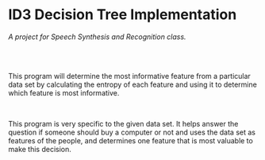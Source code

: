 # ID3 Decision Tree Implementation 


*A project for Speech Synthesis and Recognition class.*

<br>
<br>

This program will determine the most informative feature from a particular data set by calculating the entropy of each feature
and using it to determine which feature is most informative. 

<br> 

This program is very specific to the given data set. It helps answer the question if someone should buy a computer or not and uses the data set as features of the people, and determines one feature that is most valuable to make this decision.  

